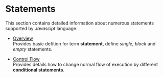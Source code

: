 # Statements
This section contains detailed information about numerous statements supported by *Javascipt* language. 

* [Overview](00-Overview.md)  
  Provides basic defition for term **statement**, define *single*, *block* and *empty* statements.
  
* [Control Flow]()  
  Provides details how to change normal flow of execution by different **conditional statements**.
